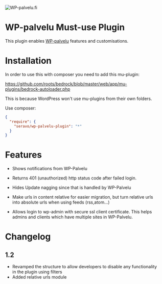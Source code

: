 ![WP-palvelu.fi](https://wp-palvelu.fi/wp-content/uploads/2015/01/wp-palvelu-header.jpg)

# WP-palvelu Must-use Plugin

This plugin enables [WP-palvelu](http://wp-palvelu.fi/) features and customisations.

# Installation

In order to use this with composer you need to add this mu-plugin:

https://github.com/roots/bedrock/blob/master/web/app/mu-plugins/bedrock-autoloader.php

This is because WordPress won't use mu-plugins from their own folders.

Use composer:

```json
{
  "require": {
    "seravo/wp-palvelu-plugin": "*"
  }
}
```

# Features

* Shows notifications from WP-Palvelu
* Returns 401 (unauthorized) http status code after failed login.
* Hides Update nagging since that is handled by WP-Palvelu

* Make urls in content relative for easier migration, but turn relative urls into absolute urls when using feeds (rss,atom...)

* Allows login to wp-admin with secure ssl client certificate. This helps admins and clients which have multiple sites in WP-Palvelu.

# Changelog

## 1.2
* Revamped the structure to allow developers to disable any functionality in the plugin using filters
* Added relative urls module